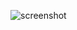 ![screenshot](https://user-images.githubusercontent.com/40207646/118733168-60983d00-b801-11eb-85bb-dacddedea07f.PNG)
